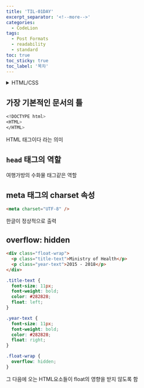 ```yaml
---
title: 'TIL-01DAY'
excerpt_separator: '<!--more-->'
categories:
  - CodeLion
tags:
  - Post Formats
  - readability
  - standard
toc: true
toc_sticky: true
toc_label: '목차'
---
```


<details>

<summary>HTML/CSS </summary>

어떠한 언어와도 사용될 수 있는 호환성을 가졌다<br/>

ex) 포토샵을 한글과 연동시킬 수 있는 방법은 거의 없지만 html/css는 거의 모든 언어에서 사용할 수 있음

</details>

## 가장 기본적인 문서의 틀

```css
<!DOCTYPE html>
<HTML>
</HTML>
```

HTML 태그이다 라는 의미

## `head` 태그의 역할

여행가방의 수화물 태그같은 역할

## meta 태그의 charset 속성

```html
<meta charset="UTF-8" />
```

한글이 정상적으로 출력

## overflow: hidden

```html
<div class="float-wrap">
  <p class="title-text">Ministry of Health</p>
  <p class="year-text">2015 - 2018</p>
</div>
```

```css
.title-text {
  font-size: 11px;
  font-weight: bold;
  color: #282828;
  float: left;
}

.year-text {
  font-size: 11px;
  font-weight: bold;
  color: #282828;
  float: right;
}

.float-wrap {
  overflow: hidden;
}
```

그 다음에 오는 HTML요소들이 float의 영향을 받지 않도록 함
